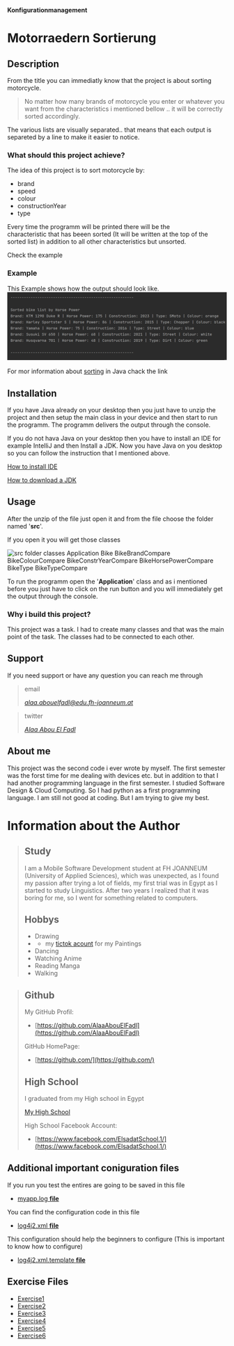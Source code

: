 **Konfigurationmanagement**
# Motorraedern Sortierung
## Description

From the title you can immediatly
know that the project is 
about sorting motorcycle.

>No matter how many brands of motorcycle you 
> enter or whatever you want from the characteristics
> i mentioned bellow .. it will be correctly 
> sorted accordingly.

The various lists are visually 
separated.. that means that each 
output is separeted by  a line to
make it easier to notice.

### What should this project achieve?
The idea of this project is to sort
motorcycle by:
- brand
- speed
- colour
- constructionYear
- type

Every time the programm will be 
printed there will be the  
characteristic that has beeen sorted
(It will be written at the top of the 
sorted list)
in addition to all other characteristics
but unsorted.

Check the example

### Example
This Example shows how the output should 
look like.
![example of the project output](images/ex1_2.png)

For mor information about [sorting](https://www.geeksforgeeks.org/sorting-in-java/) in Java chack the link


## Installation
If you have Java already on your desktop then 
you just have to unzip the project and 
then setup the main class in your device
and then start to run the programm.
The programm delivers the output through 
the console.

If you do not hava Java on your desktop then
you have to install an IDE for example
IntelliJ and then Install a JDK. Now you have 
Java on you desktop so you can follow the
instruction that I mentioned above.

[How to install IDE](https://www.geeksforgeeks.org/step-by-step-guide-to-install-intellij-idea/)

[How to download a JDK](https://www.jetbrains.com/idea/guide/tips/download-jdk/)

## Usage
After the unzip of the file  just open it and from
the file choose the folder named '**src**'.

If you open it you will get those classes

![src folder classes 
Application  Bike  BikeBrandCompare 
BikeColourCompare  BikeConstrYearCompare 
BikeHorsePowerCompare BikeType BikeTypeCompare](images/ex1_3.png)

To run the programm open the '**Application**'
class and as i mentioned before you just have to click on
the run button and you will immediately get 
the output through the console.


### Why i build this project?
This project was a task. I had
to create many classes and that was 
the main point of the task. The classes
had to be connected to each other.

## Support
If you need support or have any question 
you can reach me through 
>email
> 
>[*alaa.abouelfadl@edu.fh-joanneum.at*](https://elearning.fh-joanneum.at/user/profile.php)

>twitter
>
>[*Alaa Abou El Fadl*](https://twitter.com/Alaa__Khairy)

## About me
This project was the second code i ever wrote
by myself. The first semester was the forst time 
for me dealing with devices etc. but in addition to 
that I  had another programming language
in the first semester. I studied Software Design &
Cloud Computing. So I had python as a first 
programming language. I am still not good at coding.
But I am trying to give my best.

# Information about the Author
>## Study
>I am a Mobile Software Development student at FH JOANNEUM
(University of Applied Sciences), which was unexpected, as I
found my passion after trying a lot of fields, my first
trial was in Egypt as I started to study Linguistics.
After two years I realized that it was boring for me,
so I went for something related to computers.
>## Hobbys
> - Drawing 
> - - my [tictok acount](https://www.tiktok.com/@alaa.kh01) for my Paintings 
> - Dancing
> - Watching Anime
> - Reading Manga
> - Walking


>## Github 
>My GitHub Profil:
>- [https://github.com/AlaaAbouElFadl](https://github.com/AlaaAbouElFadl)
>
>GitHub HomePage:
>- [https://github.com/](https://github.com/)
>
>## High School
>I graduated from my High school in Egypt 
>
>[My High School](https://www.bing.com/search?q=+%D9%85%D8%AF%D8%B1%D8%B3%D9%87+%D8%A7%D9%84%D8%B3%D8%A7%D8%AF%D8%A7%D8%AA+%D8%A7%D9%84%D8%AB%D8%A7%D9%86%D9%88%D9%8A%D9%87++%D8%A8%D9%86%D8%A7%D8%AA+%D8%A7%D9%84%D8%AB%D8%A7%D9%86%D9%8A%D9%87&qs=n&form=QBRE&sp=-1&lq=0&pq=+%D9%85%D8%AF%D8%B1%D8%B3%D9%87+%D8%A7%D9%84%D8%B3%D8%A7%D8%AF%D8%A7%D8%AA+%D8%A7%D9%84%D8%AB%D8%A7%D9%86%D9%88%D9%8A%D9%87++%D8%A8%D9%86%D8%A7%D8%AA+%D8%A7%D9%84%D8%AB%D8%A7%D9%86%D9%8A%D9%87&sc=1-37&sk=&cvid=F006453C2FA4443298311237AE16A911&ghsh=0&ghacc=0&ghpl=)
>
>High School Facebook Account: 
>- [https://www.facebook.com/ElsadatSchool.1/](https://www.facebook.com/ElsadatSchool.1/)
## Additional important coniguration files
If you run you test the entires are going to be saved in this file
- [myapp.log **file**](logs/myapp.log)

You can find the configuration code in this file
- [log4j2.xml **file**](src/main/resources/log4j2.xml)

This configuration should help the beginners to configure (This is important to know how to configure)
- [log4j2.xml.template **file**](src/main/resources/log4j2.xml.template)

## Exercise Files
- [Exercise1](exercise1.md)
- [Exercise2](exercise2.md)
- [Exercise3](exercise3.md)
- [Exercise4](exercise4.md)
- [Exercise5](exercise5.md)
- [Exercise6](exercise6.md)
